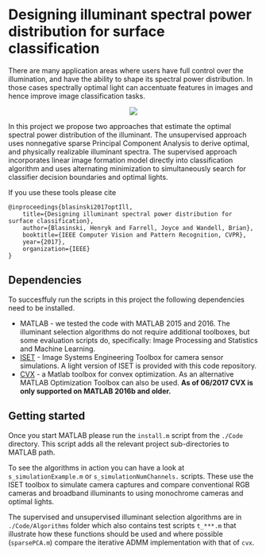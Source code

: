 # Designing illuminant spectral power distribution for surface classification

There are many application areas where users have full control over the illumination, and have the ability to shape its spectral power distribution. In those cases spectrally optimal light can accentuate features in images and hence improve image classification tasks.

<p align="center"> 
<img src="https://github.com/hblasins/optIll/blob/master/Figures/Overview.png">
</p>

In this project we propose two approaches that estimate the optimal spectral power distribution of the illuminant. The unsupervised approach uses nonnegative sparse Principal Component Analysis to derive optimal, and physically realizable illuminant spectra. The supervised approach incorporates linear image formation model directly into classification algorithm and uses alternating minimization to simultaneously search for classifier decision boundaries and optimal lights.

If you use these tools please cite
```
@inproceedings{blasinski2017optIll,
    title={Designing illuminant spectral power distribution for surface classification},
    author={Blasinski, Henryk and Farrell, Joyce and Wandell, Brian},
    booktitle={IEEE Computer Vision and Pattern Recognition, CVPR},
    year={2017},
    organization={IEEE}
}
```

## Dependencies

To succesffuly run the scripts in this project the following dependencies need to be 
installed.

* MATLAB - we tested the code with MATLAB 2015 and 2016. The illuminant selection algorithms do not require additional toolboxes, but some evaluation scripts do, specifically: Image Processing and Statistics and Machine Learning.
* [ISET](http://imageval.com) - Image Systems Engineering Toolbox for camera sensor simulations. A light version of ISET is provided with this code repository.
* [CVX](http://cvxr.com/) - a Matlab toolbox for convex optimization. As an alternative MATLAB Optimization Toolbox can also be used. **As of 06/2017 CVX is only supported on MATLAB 2016b and older.**

## Getting started

Once you start MATLAB please run the `install.m` script from the `./Code` directory. This script adds all the relevant project sub-directories to MATLAB path.

To see the algorithms in action you can have a look at `s_simulationExample.m` or `s_simulationNumChannels.` scripts. These use the ISET toolbox to simulate camera captures and compare conventional RGB cameras and broadband illuminants to using monochrome cameras and optimal lights. 

The supervised and unsupervised illuminant selection algorithms are in `./Code/Algorithms` folder which also contains test scripts `t_***.m` that illustrate how these functions should be used and where possible (`sparsePCA.m`) compare the iterative ADMM implementation with that of `cvx`.


